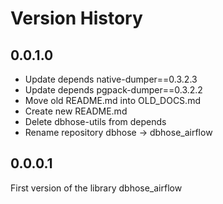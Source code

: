 # Version History

## 0.0.1.0

* Update depends native-dumper==0.3.2.3
* Update depends pgpack-dumper==0.3.2.2
* Move old README.md into OLD_DOCS.md
* Create new README.md
* Delete dbhose-utils from depends
* Rename repository dbhose -> dbhose_airflow

## 0.0.0.1

First version of the library dbhose_airflow
